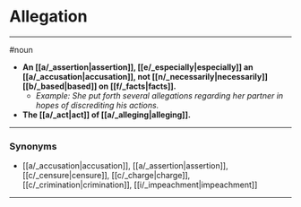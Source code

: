 # Allegation
---
#noun
- **An [[a/_assertion|assertion]], [[e/_especially|especially]] an [[a/_accusation|accusation]], not [[n/_necessarily|necessarily]] [[b/_based|based]] on [[f/_facts|facts]].**
	- _Example: She put forth several allegations regarding her partner in hopes of discrediting his actions._
- **The [[a/_act|act]] of [[a/_alleging|alleging]].**
---
### Synonyms
- [[a/_accusation|accusation]], [[a/_assertion|assertion]], [[c/_censure|censure]], [[c/_charge|charge]], [[c/_crimination|crimination]], [[i/_impeachment|impeachment]]
---
